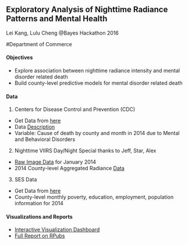 ## Exploratory Analysis of Nighttime Radiance Patterns and Mental Health
Lei Kang, Lulu Cheng
@Bayes Hackathon 2016

#Department of Commerce

#### Objectives
 - Explore association between nighttime radiance intensity and mental disorder related death
 - Build county-level predictive models for mental disorder related death 


#### Data
1. Centers for Disease Control and Prevention (CDC)
 - Get Data from [here](http://wonder.cdc.gov/)
 - Data [Description](http://wonder.cdc.gov/DataSets.html)
 - Variable: Cause of death by county and month in 2014 due to Mental and Behavioral Disorders

2. Nighttime VIIRS Day/Night
Special thanks to Jeff, Star, Alex
 - [Raw Image Data](http://ngdc.noaa.gov/eog/viirs/download_monthly.html) for January 2014
 - 2014 County-level Aggregated Radiance [Data](https://github.com/bayesimpact/bayeshack-commerce-satellite/blob/master/analysis/VIIRS_centiles_exploration.ipynb)

3. SES Data
 - Get Data from [here](http://www.ers.usda.gov/data-products/county-level-data-sets/download-data.aspx)
 - County-level monthly poverty, education, employment, population information for 2014

#### Visualizations and Reports
 - [Interactive Visualization Dashboard](https://public.tableau.com/profile/publish/RadianceandMentalHelathAnalysis/Dashboard1#!/publish-confirm)
 - [Full Report on RPubs](http://rpubs.com/chenglulu1127/174834)
